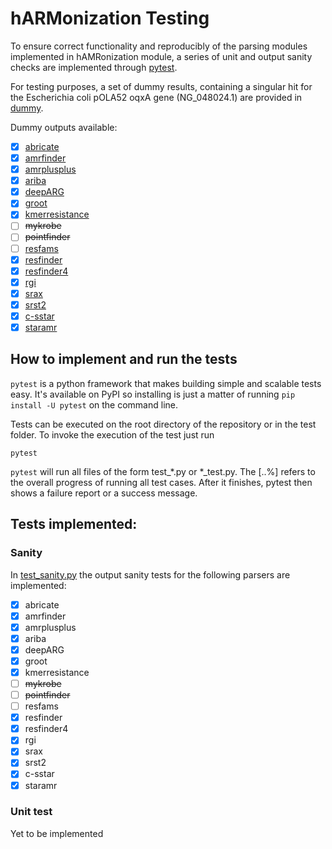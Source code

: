 # hARMonization Testing

To ensure correct functionality and reproducibly of the parsing modules implemented in hAMRonization module, 
a series of unit and output sanity checks are implemented through [pytest](https://docs.pytest.org/en/stable/contents.html#).

For testing purposes, a set of dummy results, containing a singular hit for the Escherichia coli pOLA52 oqxA 
gene (NG_048024.1) are provided in [dummy](dummy).

Dummy outputs available:
- [x] [abricate](dummy/abricate)
- [x] [amrfinder](dummy/amrfinder)
- [x] [amrplusplus](dummy/amrplusplus)
- [x] [ariba](dummy/ariba)
- [x] [deepARG](dummy/deepARG)
- [x] [groot](dummy/groot)
- [x] [kmerresistance](dummy/kmerresistance)
- [ ] ~~mykrobe~~
- [ ] ~~pointfinder~~
- [ ] [resfams](dummy/resfinder)
- [x] [resfinder](dummy/resfinder)
- [x] [resfinder4](dummy/resfinder4)
- [x] [rgi](dummy/rgi)
- [x] [srax](dummy/srax)
- [x] [srst2](dummy/s)
- [x] [c-sstar](dummy/sstar)
- [x] [staramr](dummy/staramr)

## How to implement and run the tests

`pytest` is a python framework that makes building simple and scalable tests easy. It's available on PyPI 
so installing is just a matter of running `pip install -U pytest` on the command line.

Tests can be executed on the root directory of the repository or in the test folder. 
To invoke the execution of the test just run 

`pytest`

`pytest` will run all files of the form test_*.py or *_test.py. The [..%] refers to the overall progress of running all 
test cases. After it finishes, pytest then shows a failure report or a success message.

## Tests implemented:

### Sanity 
In [test_sanity.py](test_sanity.py) the output sanity tests for the following parsers are implemented:
- [x] abricate 
- [x] amrfinder
- [x] amrplusplus
- [x] ariba
- [x] deepARG
- [x] groot
- [x] kmerresistance
- [ ] ~~mykrobe~~
- [ ] ~~pointfinder~~
- [ ] resfams
- [x] resfinder
- [x] resfinder4
- [x] rgi
- [x] srax
- [x] srst2
- [x] c-sstar
- [x] staramr

### Unit test
Yet to be implemented
